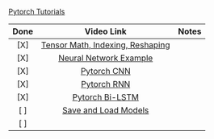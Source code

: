 [Pytorch Tutorials](https://www.youtube.com/playlist?list=PLhhyoLH6IjfxeoooqP9rhU3HJIAVAJ3Vz)


| Done | Video Link | Notes|
| :---:|:----------:|:----:|
| [X] | [Tensor Math, Indexing, Reshaping](https://youtu.be/x9JiIFvlUwk?si=gclVwMyivdeaOY14) | |
| [X] | [Neural Network Example](https://youtu.be/Jy4wM2X21u0?si=pUHStJ7S0tXmIDpW) | |
| [X] | [Pytorch CNN](https://youtu.be/wnK3uWv_WkU?si=DffDlL9zeDwg29DP) | |
| [X] | [Pytorch RNN](https://youtu.be/Gl2WXLIMvKA?si=Zag66dEnq2bUvgLZ) | |
| [X] | [Pytorch Bi-LSTM](https://youtu.be/jGst43P-TJA?si=itQ7uID3KiWdpzkZ) | |
| [ ] | [Save and Load Models](https://youtu.be/g6kQl_EFn84?si=18L3VvCx4V1_xyOl) | |
| [ ]